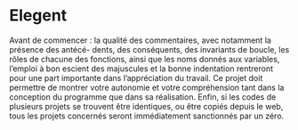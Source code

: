 # Elegent
Avant de commencer : la qualité des commentaires, avec notamment la présence des antécé-
dents, des conséquents, des invariants de boucle, les rôles de chacune des fonctions, ainsi que les
noms donnés aux variables, l’emploi à bon escient des majuscules et la bonne indentation rentreront pour une part importante dans l’appréciation du travail. Ce projet doit permettre de montrer
votre autonomie et votre compréhension tant dans la conception du programme que dans sa réalisation. Enfin, si les codes de plusieurs projets se trouvent être identiques, ou être copiés depuis le
web, tous les projets concernés seront immédiatement sanctionnés par un zéro.